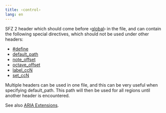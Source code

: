 ```yaml
---
title: ‹control›
lang: en
---
```

SFZ 2 header which should come before ‹[global](global)› in the file,
and can contain the following special directives,
which should not be used under other headers:

- [#define](/opcodes/define)
- [default_path](/opcodes/default_path)
- [note_offset](/opcodes/note_offset)
- [octave_offset](/opcodes/octave_offset)
- [label_ccN](/opcodes/label_ccN)
- [set_ccN](/opcodes/set_ccN)

Multiple <control> headers can be used in one file, and this can be very
useful when specifying default_path. This path will then be used for
all regions until another <control> header is encountered.

See also [ARIA Extensions](/extensions/aria/#instrument-settings).
